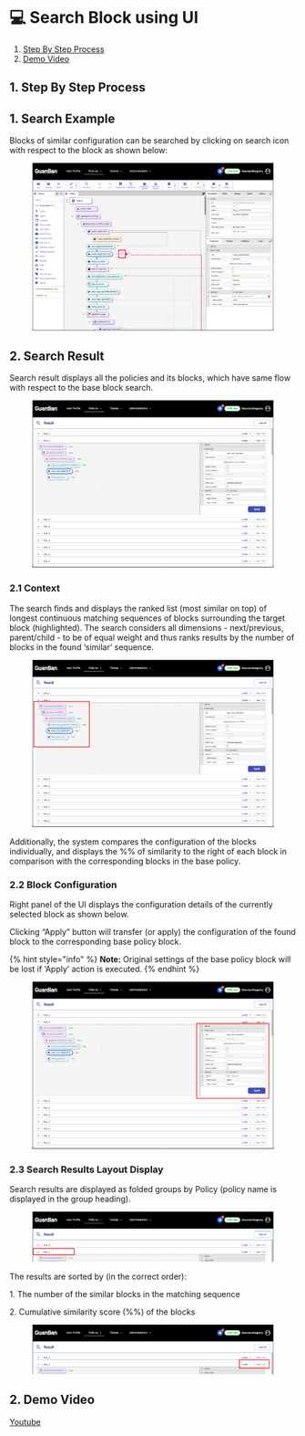 # 💻 Search Block using UI

1. [Step By Step Process](search-block-using-ui.md#id-1.-step-by-step-process)
2. [Demo Video](search-block-using-ui.md#id-2.-demo-video)

## 1. Step By Step Process

## 1. Search Example

Blocks of similar configuration can be searched by clicking on search icon with respect to the block as shown below:

<figure><img src="../../../../.gitbook/assets/image (10) (1) (1) (1) (1) (1) (1) (1) (1) (1) (1) (1) (1) (1) (1).png" alt=""><figcaption></figcaption></figure>

## 2. Search Result

Search result displays all the policies and its blocks, which have same flow with respect to the base block search.

<figure><img src="../../../../.gitbook/assets/image (1) (1) (1) (1) (1) (1) (1) (1) (1) (1) (1) (1) (1) (1) (1) (1) (1) (1) (1) (1) (1) (1) (1) (1) (1) (1) (1) (1) (1) (1).png" alt=""><figcaption></figcaption></figure>

### 2.1 Context

The search finds and displays the ranked list (most similar on top) of longest continuous matching sequences of blocks surrounding the target block (highlighted). The search considers all dimensions - next/previous, parent/child - to be of equal weight and thus ranks results by the number of blocks in the found ‘similar’ sequence.

<figure><img src="../../../../.gitbook/assets/image (2) (1) (1) (1) (1) (1) (1) (1) (1) (1) (1) (1) (1) (1) (1) (1) (1) (1) (1) (1) (1) (1) (1) (1) (1) (1) (1).png" alt=""><figcaption></figcaption></figure>

Additionally, the system compares the configuration of the blocks individually, and displays the %% of similarity to the right of each block in comparison with the corresponding blocks in the base policy.

### 2.2 Block Configuration

Right panel of the UI displays the configuration details of the currently selected block as shown below.

Clicking “Apply” button will transfer (or apply) the configuration of the found block to the corresponding base policy block.

{% hint style="info" %}
**Note:** Original settings of the base policy block will be lost if ‘Apply’ action is executed.
{% endhint %}

<figure><img src="../../../../.gitbook/assets/image (3) (1) (1) (1) (1) (1) (1) (1) (1) (1) (1) (1) (1) (1) (1) (1) (1) (1) (1) (1) (1) (1) (1) (1) (1) (1).png" alt=""><figcaption></figcaption></figure>

### 2.3 Search Results Layout Display

Search results are displayed as folded groups by Policy (policy name is displayed in the group heading).

<figure><img src="../../../../.gitbook/assets/image (4) (1) (1) (1) (1) (1) (1) (1) (1) (1) (1) (1) (1) (1) (1) (1) (1) (1) (1) (1) (1).png" alt=""><figcaption></figcaption></figure>

The results are sorted by (in the correct order):

1\.     The number of the similar blocks in the matching sequence

2\.     Cumulative similarity score (%%) of the blocks

<figure><img src="../../../../.gitbook/assets/image (5) (1) (1) (1) (1) (1) (1) (1) (1) (1) (1) (1) (1) (1) (1) (1) (1) (1) (1) (1).png" alt=""><figcaption></figcaption></figure>

## 2. Demo Video

[Youtube](https://youtu.be/qvmSPYIZx8k?si=1zSNjIFzzB0iVWCX\&t=108)
